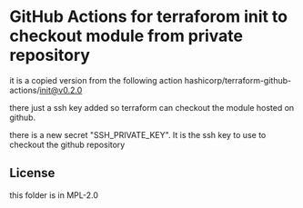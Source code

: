 # GitHub Actions for terraforom init to checkout module from private repository

it is a copied version from the following action hashicorp/terraform-github-actions/init@v0.2.0

there just a ssh key added so terraform can checkout the module hosted on github.

there is a new secret "SSH_PRIVATE_KEY". It is the ssh key to use to checkout the github repository

## License
this folder is in MPL-2.0 
